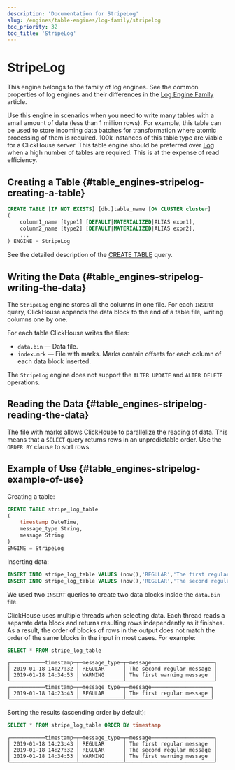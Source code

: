 ```yaml
---
description: 'Documentation for StripeLog'
slug: /engines/table-engines/log-family/stripelog
toc_priority: 32
toc_title: 'StripeLog'
---
```


# StripeLog

This engine belongs to the family of log engines. See the common properties of log engines and their differences in the [Log Engine Family](../../../engines/table-engines/log-family/index.md) article.

Use this engine in scenarios when you need to write many tables with a small amount of data (less than 1 million rows). For example, this table can be used to store incoming data batches for transformation where atomic processing of them is required. 100k instances of this table type are viable for a ClickHouse server. This table engine should be preferred over [Log](./log.md) when a high number of tables are required. This is at the expense of read efficiency.

## Creating a Table {#table_engines-stripelog-creating-a-table}

``` sql
CREATE TABLE [IF NOT EXISTS] [db.]table_name [ON CLUSTER cluster]
(
    column1_name [type1] [DEFAULT|MATERIALIZED|ALIAS expr1],
    column2_name [type2] [DEFAULT|MATERIALIZED|ALIAS expr2],
    ...
) ENGINE = StripeLog
```

See the detailed description of the [CREATE TABLE](/sql-reference/statements/create/table) query.

## Writing the Data {#table_engines-stripelog-writing-the-data}

The `StripeLog` engine stores all the columns in one file. For each `INSERT` query, ClickHouse appends the data block to the end of a table file, writing columns one by one.

For each table ClickHouse writes the files:

- `data.bin` — Data file.
- `index.mrk` — File with marks. Marks contain offsets for each column of each data block inserted.

The `StripeLog` engine does not support the `ALTER UPDATE` and `ALTER DELETE` operations.

## Reading the Data {#table_engines-stripelog-reading-the-data}

The file with marks allows ClickHouse to parallelize the reading of data. This means that a `SELECT` query returns rows in an unpredictable order. Use the `ORDER BY` clause to sort rows.

## Example of Use {#table_engines-stripelog-example-of-use}

Creating a table:

``` sql
CREATE TABLE stripe_log_table
(
    timestamp DateTime,
    message_type String,
    message String
)
ENGINE = StripeLog
```

Inserting data:

``` sql
INSERT INTO stripe_log_table VALUES (now(),'REGULAR','The first regular message')
INSERT INTO stripe_log_table VALUES (now(),'REGULAR','The second regular message'),(now(),'WARNING','The first warning message')
```

We used two `INSERT` queries to create two data blocks inside the `data.bin` file.

ClickHouse uses multiple threads when selecting data. Each thread reads a separate data block and returns resulting rows independently as it finishes. As a result, the order of blocks of rows in the output does not match the order of the same blocks in the input in most cases. For example:

``` sql
SELECT * FROM stripe_log_table
```

``` text
┌───────────timestamp─┬─message_type─┬─message────────────────────┐
│ 2019-01-18 14:27:32 │ REGULAR      │ The second regular message │
│ 2019-01-18 14:34:53 │ WARNING      │ The first warning message  │
└─────────────────────┴──────────────┴────────────────────────────┘
┌───────────timestamp─┬─message_type─┬─message───────────────────┐
│ 2019-01-18 14:23:43 │ REGULAR      │ The first regular message │
└─────────────────────┴──────────────┴───────────────────────────┘
```

Sorting the results (ascending order by default):

``` sql
SELECT * FROM stripe_log_table ORDER BY timestamp
```

``` text
┌───────────timestamp─┬─message_type─┬─message────────────────────┐
│ 2019-01-18 14:23:43 │ REGULAR      │ The first regular message  │
│ 2019-01-18 14:27:32 │ REGULAR      │ The second regular message │
│ 2019-01-18 14:34:53 │ WARNING      │ The first warning message  │
└─────────────────────┴──────────────┴────────────────────────────┘
```
